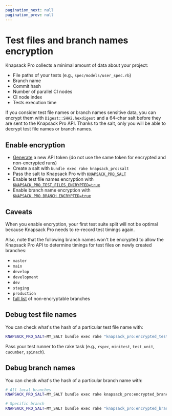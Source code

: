 ```yaml
---
pagination_next: null
pagination_prev: null
---
```


# Test files and branch names encryption

Knapsack Pro collects a minimal amount of data about your project:

- File paths of your tests (e.g., `spec/models/user_spec.rb`)
- Branch name
- Commit hash
- Number of parallel CI nodes
- CI node index
- Tests execution time

If you consider test file names or branch names sensitive data, you can encrypt them with `Digest::SHA2.hexdigest` and a 64-char salt before they are sent to the Knapsack Pro API. Thanks to the salt, only you will be able to decrypt test file names or branch names.

## Enable encryption

- [Generate](https://knapsackpro.com/dashboard) a new API token (do not use the same token for encrypted and non-encrypted runs)
- Create a salt with `bundle exec rake knapsack_pro:salt`
- Pass the salt to Knapsack Pro with [`KNAPSACK_PRO_SALT`](reference.md#knapsack_pro_salt)
- Enable test file names encryption with [`KNAPSACK_PRO_TEST_FILES_ENCRYPTED=true`](reference.md#knapsack_pro_test_files_encrypted)
- Enable branch name encryption with [`KNAPSACK_PRO_BRANCH_ENCRYPTED=true`](reference.md#knapsack_pro_branch_encrypted)

## Caveats

When you enable encryption, your first test suite split will not be optimal because Knapsack Pro needs to re-record test timings again.

Also, note that the following branch names won't be encrypted to allow the Knapsack Pro API to determine timings for test files on newly created branches:

- `master`
- `main`
- `develop`
- `development`
- `dev`
- `staging`
- `production`
- [full list](https://github.com/KnapsackPro/knapsack_pro-ruby/blob/master/lib/knapsack_pro/crypto/branch_encryptor.rb) of non-encryptable branches

## Debug test file names

You can check what's the hash of a particular test file name with:

```bash
KNAPSACK_PRO_SALT=MY_SALT bundle exec rake "knapsack_pro:encrypted_test_file_names[rspec]"
```

Pass your test runner to the rake task (e.g., `rspec`, `minitest`, `test_unit`, `cucumber`, `spinach`).

## Debug branch names

You can check what's the hash of a particular branch name with:

```bash
# All local branches
KNAPSACK_PRO_SALT=MY_SALT bundle exec rake knapsack_pro:encrypted_branch_names

# Specific branch
KNAPSACK_PRO_SALT=MY_SALT bundle exec rake "knapsack_pro:encrypted_branch_names[MY_UNENCRYPTED_BRANCH_NAME]"
```
